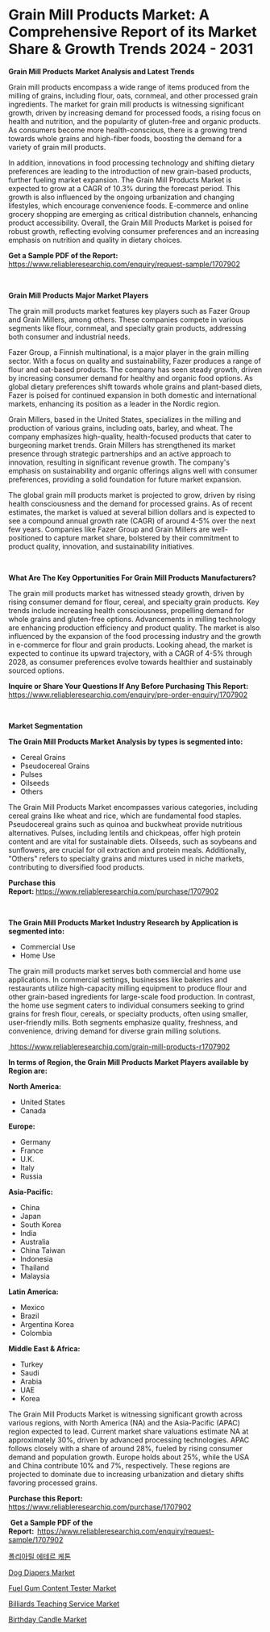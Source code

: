 <p><h1>Grain Mill Products Market: A Comprehensive Report of its Market Share & Growth Trends 2024 - 2031</h1></p><p><strong>Grain Mill Products Market Analysis and Latest Trends</strong></p>
<p><p>Grain mill products encompass a wide range of items produced from the milling of grains, including flour, oats, cornmeal, and other processed grain ingredients. The market for grain mill products is witnessing significant growth, driven by increasing demand for processed foods, a rising focus on health and nutrition, and the popularity of gluten-free and organic products. As consumers become more health-conscious, there is a growing trend towards whole grains and high-fiber foods, boosting the demand for a variety of grain mill products.</p><p>In addition, innovations in food processing technology and shifting dietary preferences are leading to the introduction of new grain-based products, further fueling market expansion. The Grain Mill Products Market is expected to grow at a CAGR of 10.3% during the forecast period. This growth is also influenced by the ongoing urbanization and changing lifestyles, which encourage convenience foods. E-commerce and online grocery shopping are emerging as critical distribution channels, enhancing product accessibility. Overall, the Grain Mill Products Market is poised for robust growth, reflecting evolving consumer preferences and an increasing emphasis on nutrition and quality in dietary choices.</p></p>
<p><strong>Get a Sample PDF of the Report:&nbsp;</strong> <a href="https://www.reliableresearchiq.com/enquiry/request-sample/1707902?utm_campaign=99&utm_medium=2&utm_source=Github&utm_content=ia&utm_term=13102024&utm_id=grain-mill-products">https://www.reliableresearchiq.com/enquiry/request-sample/1707902</a></p>
<p>&nbsp;</p>
<p><strong>Grain Mill Products Major Market Players</strong></p>
<p><p>The grain mill products market features key players such as Fazer Group and Grain Millers, among others. These companies compete in various segments like flour, cornmeal, and specialty grain products, addressing both consumer and industrial needs.</p><p>Fazer Group, a Finnish multinational, is a major player in the grain milling sector. With a focus on quality and sustainability, Fazer produces a range of flour and oat-based products. The company has seen steady growth, driven by increasing consumer demand for healthy and organic food options. As global dietary preferences shift towards whole grains and plant-based diets, Fazer is poised for continued expansion in both domestic and international markets, enhancing its position as a leader in the Nordic region.</p><p>Grain Millers, based in the United States, specializes in the milling and production of various grains, including oats, barley, and wheat. The company emphasizes high-quality, health-focused products that cater to burgeoning market trends. Grain Millers has strengthened its market presence through strategic partnerships and an active approach to innovation, resulting in significant revenue growth. The company's emphasis on sustainability and organic offerings aligns well with consumer preferences, providing a solid foundation for future market expansion.</p><p>The global grain mill products market is projected to grow, driven by rising health consciousness and the demand for processed grains. As of recent estimates, the market is valued at several billion dollars and is expected to see a compound annual growth rate (CAGR) of around 4-5% over the next few years. Companies like Fazer Group and Grain Millers are well-positioned to capture market share, bolstered by their commitment to product quality, innovation, and sustainability initiatives.</p></p>
<p>&nbsp;</p>
<p><strong>What Are The Key Opportunities For Grain Mill Products Manufacturers?</strong></p>
<p><p>The grain mill products market has witnessed steady growth, driven by rising consumer demand for flour, cereal, and specialty grain products. Key trends include increasing health consciousness, propelling demand for whole grains and gluten-free options. Advancements in milling technology are enhancing production efficiency and product quality. The market is also influenced by the expansion of the food processing industry and the growth in e-commerce for flour and grain products. Looking ahead, the market is expected to continue its upward trajectory, with a CAGR of 4-5% through 2028, as consumer preferences evolve towards healthier and sustainably sourced options.</p></p>
<p><strong>Inquire or Share Your Questions If Any Before Purchasing This Report:</strong> <a href="https://www.reliableresearchiq.com/enquiry/pre-order-enquiry/1707902?utm_campaign=99&utm_medium=2&utm_source=Github&utm_content=ia&utm_term=13102024&utm_id=grain-mill-products">https://www.reliableresearchiq.com/enquiry/pre-order-enquiry/1707902</a></p>
<p>&nbsp;</p>
<p><strong>Market Segmentation</strong></p>
<p><strong>The Grain Mill Products Market Analysis by types is segmented into:</strong></p>
<p><ul><li>Cereal Grains</li><li>Pseudocereal Grains</li><li>Pulses</li><li>Oilseeds</li><li>Others</li></ul></p>
<p><p>The Grain Mill Products Market encompasses various categories, including cereal grains like wheat and rice, which are fundamental food staples. Pseudocereal grains such as quinoa and buckwheat provide nutritious alternatives. Pulses, including lentils and chickpeas, offer high protein content and are vital for sustainable diets. Oilseeds, such as soybeans and sunflowers, are crucial for oil extraction and protein meals. Additionally, "Others" refers to specialty grains and mixtures used in niche markets, contributing to diversified food products.</p></p>
<p><strong>Purchase this Report:&nbsp;</strong><a href="https://www.reliableresearchiq.com/purchase/1707902?utm_campaign=99&utm_medium=2&utm_source=Github&utm_content=ia&utm_term=13102024&utm_id=grain-mill-products">https://www.reliableresearchiq.com/purchase/1707902</a></p>
<p>&nbsp;</p>
<p><strong>The Grain Mill Products Market Industry Research by Application is segmented into:</strong></p>
<p><ul><li>Commercial Use</li><li>Home Use</li></ul></p>
<p><p>The grain mill products market serves both commercial and home use applications. In commercial settings, businesses like bakeries and restaurants utilize high-capacity milling equipment to produce flour and other grain-based ingredients for large-scale food production. In contrast, the home use segment caters to individual consumers seeking to grind grains for fresh flour, cereals, or specialty products, often using smaller, user-friendly mills. Both segments emphasize quality, freshness, and convenience, driving demand for diverse grain milling solutions.</p></p>
<p><a href="https://www.reliableresearchiq.com/grain-mill-products-r1707902?utm_campaign=99&utm_medium=2&utm_source=Github&utm_content=ia&utm_term=13102024&utm_id=grain-mill-products">&nbsp;https://www.reliableresearchiq.com/grain-mill-products-r1707902</a></p>
<p><strong>In terms of Region, the Grain Mill Products Market Players available by Region are:</strong></p>
<p>
    <p> <strong> North America: </strong>
        <ul>
            <li>United States</li>
            <li>Canada</li>
        </ul>
        </p> 
    <p> <strong> Europe: </strong>
        <ul>
            <li>Germany</li>
            <li>France</li>
            <li>U.K.</li>
            <li>Italy</li>
            <li>Russia</li>
        </ul>
        </p> 
    <p> <strong> Asia-Pacific: </strong>
        <ul>
            <li>China</li>
            <li>Japan</li>
            <li>South Korea</li>
            <li>India</li>
            <li>Australia</li>
            <li>China Taiwan</li>
            <li>Indonesia</li>
            <li>Thailand</li>
            <li>Malaysia</li>
        </ul>
        </p> 
    <p> <strong> Latin America: </strong>
        <ul>
            <li>Mexico</li>
            <li>Brazil</li>
            <li>Argentina Korea</li>
            <li>Colombia</li>
        </ul>
        </p> 
    <p> <strong> Middle East & Africa: </strong>
        <ul>
            <li>Turkey</li>
            <li>Saudi</li>
            <li>Arabia</li>
            <li>UAE</li>
            <li>Korea</li>
        </ul>
    </p>
    </p>
<p><p>The Grain Mill Products Market is witnessing significant growth across various regions, with North America (NA) and the Asia-Pacific (APAC) region expected to lead. Current market share valuations estimate NA at approximately 30%, driven by advanced processing technologies. APAC follows closely with a share of around 28%, fueled by rising consumer demand and population growth. Europe holds about 25%, while the USA and China contribute 10% and 7%, respectively. These regions are projected to dominate due to increasing urbanization and dietary shifts favoring processed grains.</p></p>
<p><strong>Purchase this Report: </strong><a href="https://www.reliableresearchiq.com/purchase/1707902?utm_campaign=99&utm_medium=2&utm_source=Github&utm_content=ia&utm_term=13102024&utm_id=grain-mill-products">https://www.reliableresearchiq.com/purchase/1707902</a></p>
<p>&nbsp;<strong>Get a Sample PDF of the Report:&nbsp;&nbsp;</strong><a href="https://www.reliableresearchiq.com/enquiry/request-sample/1707902?utm_campaign=99&utm_medium=2&utm_source=Github&utm_content=ia&utm_term=13102024&utm_id=grain-mill-products">https://www.reliableresearchiq.com/enquiry/request-sample/1707902</a></p>
<p><strong></strong></p>
<p><p><a href="https://github.com/sougarounis/Market-Research-Report-List-6/blob/main/183216617812.md?utm_campaign=99&utm_medium=2&utm_source=Github&utm_content=ia&utm_term=13102024&utm_id=grain-mill-products">폴리아릴 에테르 케톤</a></p><p><a href="https://github.com/shebaharrifx/Market-Research-Report-List-1/blob/main/dog-diapers-market.md?utm_campaign=99&utm_medium=2&utm_source=Github&utm_content=ia&utm_term=13102024&utm_id=grain-mill-products">Dog Diapers Market</a></p><p><a href="https://www.linkedin.com/pulse/fuel-gum-content-tester-market-growth-outlook-from-2024-2031-bgw5f?utm_campaign=99&utm_medium=2&utm_source=Github&utm_content=ia&utm_term=13102024&utm_id=grain-mill-products">Fuel Gum Content Tester Market</a></p><p><a href="https://www.linkedin.com/pulse/driving-market-forces-billiards-teaching-service-trends-future-es17e?utm_campaign=99&utm_medium=2&utm_source=Github&utm_content=ia&utm_term=13102024&utm_id=grain-mill-products">Billiards Teaching Service Market</a></p><p><a href="https://github.com/danyelltzmol/Market-Research-Report-List-1/blob/main/birthday-candle-market.md?utm_campaign=99&utm_medium=2&utm_source=Github&utm_content=ia&utm_term=13102024&utm_id=grain-mill-products">Birthday Candle Market</a></p></p>